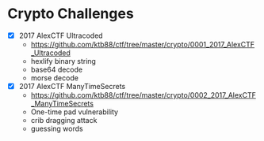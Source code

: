 # Crypto Challenges

* [x] 2017 AlexCTF Ultracoded
  - https://github.com/ktb88/ctf/tree/master/crypto/0001_2017_AlexCTF_Ultracoded
  - hexlify binary string
  - base64 decode
  - morse decode
* [x] 2017 AlexCTF ManyTimeSecrets
  - https://github.com/ktb88/ctf/tree/master/crypto/0002_2017_AlexCTF_ManyTimeSecrets
  - One-time pad vulnerability
  - crib dragging attack
  - guessing words
